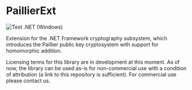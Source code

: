 # PaillierExt

![Test .NET (Windows)](https://github.com/aprismatic/paillier/workflows/Test%20.NET%20(Windows)/badge.svg?branch=master)

Extension for the .NET Framework cryptography subsystem, which introduces the Paillier public key cryptosystem with support for homomorphic addition.

Licensing terms for this library are in development at this moment.
As of now, the library can be used as-is for non-commercial use with a condition of attribution (a link to this repository is sufficient).
For commercial use please contact us.
